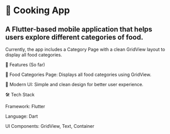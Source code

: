 # 🍳 Cooking App

## A Flutter-based mobile application that helps users explore different categories of food.

Currently, the app includes a Category Page with a clean GridView layout to display all food categories.

🚀 Features (So far)

📂 Food Categories Page: Displays all food categories using GridView.

🎨 Modern UI: Simple and clean design for better user experience.

🛠️ Tech Stack

Framework: Flutter

Language: Dart

UI Components: GridView, Text, Container
